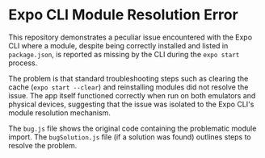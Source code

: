 # Expo CLI Module Resolution Error

This repository demonstrates a peculiar issue encountered with the Expo CLI where a module, despite being correctly installed and listed in `package.json`, is reported as missing by the CLI during the `expo start` process.

The problem is that standard troubleshooting steps such as clearing the cache (`expo start --clear`) and reinstalling modules did not resolve the issue.  The app itself functioned correctly when run on both emulators and physical devices, suggesting that the issue was isolated to the Expo CLI's module resolution mechanism.

The `bug.js` file shows the original code containing the problematic module import.  The `bugSolution.js` file (if a solution was found) outlines steps to resolve the problem.